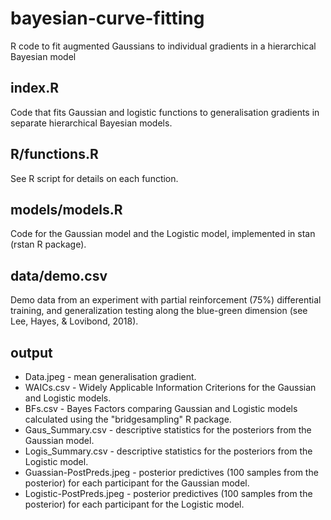 # bayesian-curve-fitting
 R code to fit augmented Gaussians to individual gradients in a hierarchical Bayesian model
 
## index.R
Code that fits Gaussian and logistic functions to generalisation gradients in separate hierarchical Bayesian models.

##  R/functions.R
See R script for details on each function.

## models/models.R
Code for the Gaussian model and the Logistic model, implemented in stan (rstan R package).

## data/demo.csv
Demo data from an experiment with partial reinforcement (75%) differential training, and generalization testing along the blue-green dimension (see Lee, Hayes, & Lovibond, 2018).

## output
* Data.jpeg - mean generalisation gradient.
* WAICs.csv - Widely Applicable Information Criterions for the Gaussian and Logistic models.
* BFs.csv - Bayes Factors comparing Gaussian and Logistic models calculated using the "bridgesampling" R package.
* Gaus_Summary.csv - descriptive statistics for the posteriors from the Gaussian model.
* Logis_Summary.csv - descriptive statistics for the posteriors from the Logistic model.
* Guassian-PostPreds.jpeg - posterior predictives (100 samples from the posterior) for each participant for the Gaussian model.
* Logistic-PostPreds.jpeg - posterior predictives (100 samples from the posterior) for each participant for the Logistic model.
